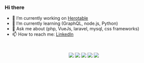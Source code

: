 ### Hi there 

- 🔭 I’m currently working on [Herotable](https://github.com/yazanqwaider/herotable)
- 🌱 I’m currently learning (GraphQL, node.js, Python)
- 💬 Ask me about (php, VueJs, laravel, mysql, css frameworks)
- 📫 How to reach me: [LinkedIn](https://www.linkedin.com/in/yazanqwaider)

<br>

<p align="center">
  <img src="https://img.shields.io/badge/Node%20js-339933?style=for-the-badge&logo=nodedotjs&logoColor=white">
  <img src="https://img.shields.io/badge/Vue%20js-35495E?style=for-the-badge&logo=vuedotjs&logoColor=4FC08D">
  <img src="https://img.shields.io/badge/Laravel-FF2D20?style=for-the-badge&logo=laravel&logoColor=white">
  <img src="https://img.shields.io/badge/Electron-2B2E3A?style=for-the-badge&logo=electron&logoColor=9FEAF9">
  <img src="https://img.shields.io/badge/Python-FFD43B?style=for-the-badge&logo=python&logoColor=blue">
</p>
